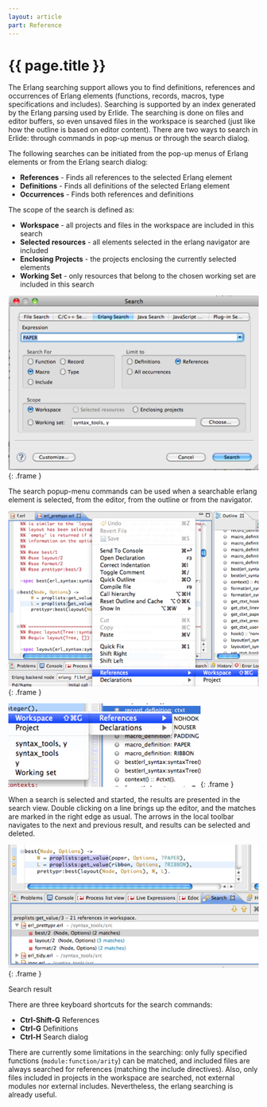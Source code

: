 ```yaml
---
layout: article
part: Reference
---
```


# {{ page.title }}

The Erlang searching support allows you to find definitions, references and
occurrences of Erlang elements (functions, records, macros, type
specifications and includes). Searching is supported by an index generated by
the Erlang parsing used by Erlide. The searching is done on files and editor
buffers, so even unsaved files in the workspace is searched (just like how the
outline is based on editor content). There are two ways to search in Erlide:
through commands in pop-up menus or through the search dialog.

The following searches can be initiated from the pop-up menus of Erlang
elements or from the Erlang search dialog:

- **References** - Finds all references to the selected Erlang element
- **Definitions** - Finds all definitions of the selected Erlang element
- **Occurrences** - Finds both references and definitions

The scope of the search is defined as:

  * **Workspace** - all projects and files in the workspace are included in
this search
  * **Selected resources** - all elements selected in the erlang navigator are
included
  * **Enclosing Projects** - the projects enclosing the currently selected
elements
  * **Working Set** - only resources that belong to the chosen working set are
included in this search

![Erlang search dialog](images/search_dialog.png){: .frame }

The search popup-menu commands can be used when a searchable erlang element is
selected, from the editor, from the outline or from the navigator.

![References in workspace command from editor (proplists:getvalue selected)](images/search_ctxt_menu_1.png){: .frame }

![References in workspace command from outline (#ctxt selected)](images/search_ctxt_menu_2.png){: .frame }

When a search is selected and started, the results are presented in the search
view. Double clicking on a line brings up the editor, and the matches are
marked in the right edge as usual. The arrows in the local toolbar navigates
to the next and previous result, and results can be selected and deleted.

![search result](images/search_result.png){: .frame }

Search result

There are three keyboard shortcuts for the search commands:

* **Ctrl-Shift-G** References
* **Ctrl-G** Definitions
* **Ctrl-H** Search dialog

There are currently some limitations in the searching: only fully specified
functions (`module:function/arity`) can be matched, and included files are
always searched for references (matching the include directives). Also, only
files included in projects in the workspace are searched, not external modules
nor external includes. Nevertheless, the erlang searching is already useful.

